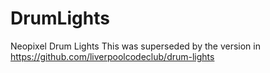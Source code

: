 # DrumLights
Neopixel Drum Lights
This was superseded by the version in https://github.com/liverpoolcodeclub/drum-lights
